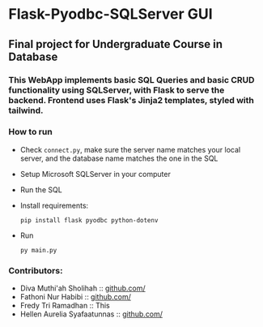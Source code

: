 # Flask-Pyodbc-SQLServer GUI 
## Final project for Undergraduate Course in Database

### This WebApp implements basic SQL Queries and basic CRUD functionality using SQLServer, with Flask to serve the backend. Frontend uses Flask's Jinja2 templates, styled with tailwind.

### How to run
- Check `connect.py`, make sure the server name matches your local server, and the database name matches the one in the SQL
- Setup Microsoft SQLServer in your computer
- Run the SQL
- Install requirements:

      pip install flask pyodbc python-dotenv
- Run

      py main.py

### Contributors:
- Diva Muthi'ah Sholihah :: [github.com/](https://github.com/divamuth)
- Fathoni Nur Habibi :: [github.com/](https://github.com/Fathoni1509)
- Fredy Tri Ramadhan :: This
- Hellen Aurelia Syafaatunnas :: [github.com/](https://github.com/hellenaurelia)
